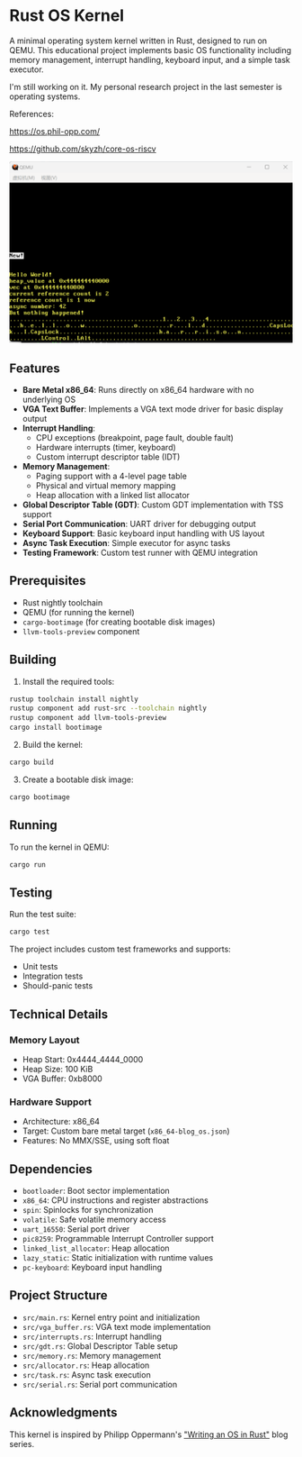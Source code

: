 # Rust OS Kernel

A minimal operating system kernel written in Rust, designed to run on QEMU. This educational project implements basic OS functionality including memory management, interrupt handling, keyboard input, and a simple task executor. 

I'm still working on it. My personal research project in the last semester is operating systems.

References: 

https://os.phil-opp.com/

https://github.com/skyzh/core-os-riscv

![example](assets/example.png)


## Features

- **Bare Metal x86_64**: Runs directly on x86_64 hardware with no underlying OS
- **VGA Text Buffer**: Implements a VGA text mode driver for basic display output
- **Interrupt Handling**: 
  - CPU exceptions (breakpoint, page fault, double fault)
  - Hardware interrupts (timer, keyboard)
  - Custom interrupt descriptor table (IDT)
- **Memory Management**:
  - Paging support with a 4-level page table
  - Physical and virtual memory mapping
  - Heap allocation with a linked list allocator
- **Global Descriptor Table (GDT)**: Custom GDT implementation with TSS support
- **Serial Port Communication**: UART driver for debugging output
- **Keyboard Support**: Basic keyboard input handling with US layout
- **Async Task Execution**: Simple executor for async tasks
- **Testing Framework**: Custom test runner with QEMU integration

## Prerequisites

- Rust nightly toolchain
- QEMU (for running the kernel)
- `cargo-bootimage` (for creating bootable disk images)
- `llvm-tools-preview` component

## Building

1. Install the required tools:
```bash
rustup toolchain install nightly
rustup component add rust-src --toolchain nightly
rustup component add llvm-tools-preview
cargo install bootimage
```

2. Build the kernel:
```bash
cargo build
```

3. Create a bootable disk image:
```bash
cargo bootimage
```

## Running

To run the kernel in QEMU:
```bash
cargo run
```

## Testing

Run the test suite:
```bash
cargo test
```

The project includes custom test frameworks and supports:
- Unit tests
- Integration tests
- Should-panic tests

## Technical Details

### Memory Layout
- Heap Start: 0x4444_4444_0000
- Heap Size: 100 KiB
- VGA Buffer: 0xb8000

### Hardware Support
- Architecture: x86_64
- Target: Custom bare metal target (`x86_64-blog_os.json`)
- Features: No MMX/SSE, using soft float

## Dependencies

- `bootloader`: Boot sector implementation
- `x86_64`: CPU instructions and register abstractions
- `spin`: Spinlocks for synchronization
- `volatile`: Safe volatile memory access
- `uart_16550`: Serial port driver
- `pic8259`: Programmable Interrupt Controller support
- `linked_list_allocator`: Heap allocation
- `lazy_static`: Static initialization with runtime values
- `pc-keyboard`: Keyboard input handling

## Project Structure

- `src/main.rs`: Kernel entry point and initialization
- `src/vga_buffer.rs`: VGA text mode implementation
- `src/interrupts.rs`: Interrupt handling
- `src/gdt.rs`: Global Descriptor Table setup
- `src/memory.rs`: Memory management
- `src/allocator.rs`: Heap allocation
- `src/task.rs`: Async task execution
- `src/serial.rs`: Serial port communication

## Acknowledgments

This kernel is inspired by Philipp Oppermann's ["Writing an OS in Rust"](https://os.phil-opp.com/) blog series.